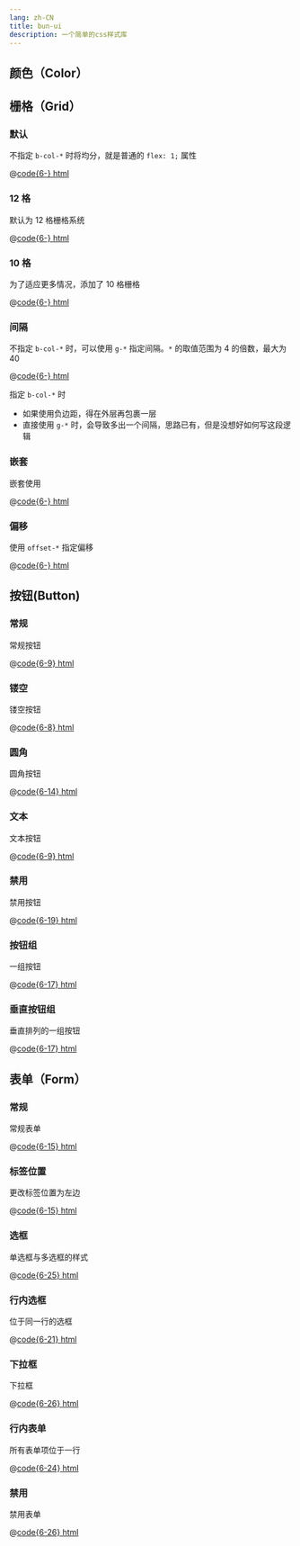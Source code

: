 ```yaml
---
lang: zh-CN
title: bun-ui
description: 一个简单的css样式库
---
```


<!-- @format -->

## 颜色（Color）

<iframe-load src="/color.html" height="100" />

## 栅格（Grid）

### 默认

不指定 `b-col-*` 时将均分，就是普通的 `flex: 1;` 属性

<iframe-load src="/grid/grid.html" height="50" />

@[code{6-} html](@/public/grid/grid.html)

### 12 格

默认为 12 格栅格系统

<iframe-load src="/grid/grid-12.html" height="50" />

@[code{6-} html](@/public/grid/grid-12.html)

### 10 格

为了适应更多情况，添加了 10 格栅格

<iframe-load src="/grid/grid-10.html" height="50" />

@[code{6-} html](@/public/grid/grid-10.html)

### 间隔

不指定 `b-col-*` 时，可以使用 `g-*` 指定间隔。`*` 的取值范围为 4 的倍数，最大为 40

<iframe-load src="/grid/grid-gap.html" height="50" />

@[code{6-} html](@/public/grid/grid-gap.html)

指定 `b-col-*` 时

-   如果使用负边距，得在外层再包裹一层
-   直接使用 `g-*` 时，会导致多出一个间隔，思路已有，但是没想好如何写这段逻辑

### 嵌套

嵌套使用

<iframe-load src="/grid/grid-nest.html" height="50" />

@[code{6-} html](@/public/grid/grid-nest.html)

### 偏移

使用 `offset-*` 指定偏移

<iframe-load src="/grid/grid-offset.html" height="50" />

@[code{6-} html](@/public/grid/grid-offset.html)

## 按钮(Button)

### 常规

常规按钮

<iframe-load src="/button/button.html" height="70" />

@[code{6-9} html](@/public/button/button.html)

### 镂空

镂空按钮

<iframe-load src="/button/button-plain.html" height="70" />

@[code{6-8} html](@/public/button/button-plain.html)

### 圆角

圆角按钮

<iframe-load src="/button/button-round.html" height="120" />

@[code{6-14} html](@/public/button/button-round.html)

### 文本

文本按钮

<iframe-load src="/button/button-text.html" height="70" />

@[code{6-9} html](@/public/button/button-text.html)

### 禁用

禁用按钮

<iframe-load src="/button/button-disabled.html" height="180" />

@[code{6-19} html](@/public/button/button-disabled.html)

### 按钮组

一组按钮

<iframe-load src="/button/button-group.html" height="120" />

@[code{6-17} html](@/public/button/button-group.html)

### 垂直按钮组

垂直排列的一组按钮

<iframe-load src="/button/button-group-vertical.html" height="170" />

@[code{6-17} html](@/public/button/button-group-vertical.html)

## 表单（Form）

### 常规

常规表单

<iframe-load src="/form/form.html" height="240" />

@[code{6-15} html](@/public/form/form.html)

### 标签位置

更改标签位置为左边

<iframe-load src="/form/form-label.html" height="180" />

@[code{6-15} html](@/public/form/form-label.html)

### 选框

单选框与多选框的样式

<iframe-load src="/form/form-radio.html" height="150" />

@[code{6-25} html](@/public/form/form-radio.html)

### 行内选框

位于同一行的选框

<iframe-load src="/form/form-radio-inline.html" height="70" />

@[code{6-21} html](@/public/form/form-radio-inline.html)

### 下拉框

下拉框
<iframe-load src="/form/form-select.html" height="260" />

@[code{6-26} html](@/public/form/form-select.html)

### 行内表单

所有表单项位于一行
<iframe-load src="/form/form-inline.html" height="150" />

@[code{6-24} html](@/public/form/form-inline.html)

### 禁用

禁用表单
<iframe-load src="/form/form-disabled.html" height="90" />

@[code{6-26} html](@/public/form/form-disabled.html)
